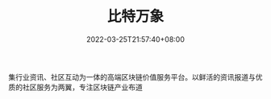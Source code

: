 ﻿---
weight: 
title: "比特万象"
description: "集行业资讯、社区互动为一体的高端区块链价值服务平台"
date: 2022-03-25T21:57:40+08:00
lastmod: 2022-03-25T16:45:40+08:00
draft: false
authors: ["Metabd"]
featuredImage: "bitewanxiang.png"
link: ""
tags: ["元宇宙资讯","比特万象"]
categories: ["navigation"]
navigation: ["元宇宙资讯"]
lightgallery: true
toc: true
pinned: false
recommend: false
recommend1: false
---
集行业资讯、社区互动为一体的高端区块链价值服务平台。以鲜活的资讯报道与优质的社区服务为两翼，专注区块链产业布道
